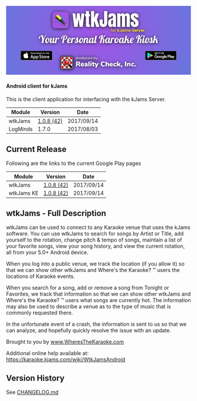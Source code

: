 ![Logo](images/banner.png)
#### Android client for kJams
This is the client application for interfacing with the kJams Server.

| Module           | Version | Date |
|------------------|---------|------|
| wtkJams         |  [1.0.8 (42)](CHANGELOG.md)  | 2017/09/14 |
| LogMinds         |  1.7.0 | 2017/08/03 |

## Current Release
Following are the links to the current Google Play pages

| Module           | Version | Date |
|------------------|---------|------|
| wtkJams         |  [1.0.8 (42)](https://play.google.com/store/apps/details?id=com.reality_check_inc.wtkjams.singer)  | 2017/09/14 |
| wtkJams KE      |  [1.0.8 (42)](https://play.google.com/store/apps/details?id=com.reality_check_inc.wtkjamske) | 2017/09/14 |

## wtkJams - Full Description

wtkJams can be used to connect to any Karaoke venue that uses the kJams software.  You can use wtkJams to search for songs by Artist or Title, add yourself to the rotation, change pitch & tempo of songs, maintain a list of your favorite songs, view your song history, and view the current rotation, all from your 5.0+ Android device.

When you log into a public venue, we track the location (if you allow it) so that we can show other wtkJams and Where's the Karaoke? ™ users the locations of Karaoke events.

When you search for a song, add or remove a song from Tonight or Favorites, we track that information so that we can show other wtkJams and Where's the Karaoke? ™ users what songs are currently hot. The information may also be used to describe a venue as to the type of music that is commonly requested there.

In the unfortunate event of a crash, the information is sent to us so that we can analyze, and hopefully quickly resolve the issue with an update.

Brought to you by www.WheresTheKaraoke.com

Additional online help available at: https://karaoke.kjams.com/wiki/WtkJamsAndroid

## Version History

See [CHANGELOG.md](CHANGELOG.md)
